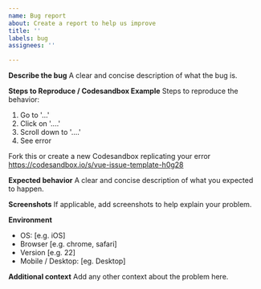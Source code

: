 ```yaml
---
name: Bug report
about: Create a report to help us improve
title: ''
labels: bug
assignees: ''

---
```


**Describe the bug**
A clear and concise description of what the bug is.

**Steps to Reproduce / Codesandbox Example**
Steps to reproduce the behavior:
1. Go to '...'
2. Click on '....'
3. Scroll down to '....'
4. See error

Fork this or create a new Codesandbox replicating your error
https://codesandbox.io/s/vue-issue-template-h0g28

**Expected behavior**
A clear and concise description of what you expected to happen.

**Screenshots**
If applicable, add screenshots to help explain your problem.

**Environment**
 - OS: [e.g. iOS]
 - Browser [e.g. chrome, safari]
 - Version [e.g. 22]
 - Mobile / Desktop: [eg. Desktop]

**Additional context**
Add any other context about the problem here.
